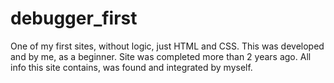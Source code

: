 # debugger_first
One of my first sites, without logic, just HTML and CSS.
This was developed and by me, as a beginner. Site was completed more than 2 years ago. All info this site contains, was found and integrated by myself. 
